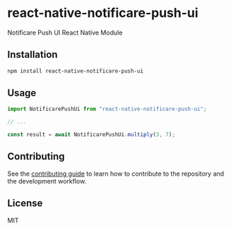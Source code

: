 # react-native-notificare-push-ui

Notificare Push UI React Native Module

## Installation

```sh
npm install react-native-notificare-push-ui
```

## Usage

```js
import NotificarePushUi from "react-native-notificare-push-ui";

// ...

const result = await NotificarePushUi.multiply(3, 7);
```

## Contributing

See the [contributing guide](CONTRIBUTING.md) to learn how to contribute to the repository and the development workflow.

## License

MIT
